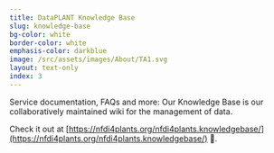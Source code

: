 ```yaml
---
title: DataPLANT Knowledge Base
slug: knowledge-base
bg-color: white
border-color: white
emphasis-color: darkblue
image: /src/assets/images/About/TA1.svg
layout: text-only
index: 3
---
```


Service documentation, FAQs and more: Our Knowledge Base is our collaboratively maintained wiki for the management of data. 

Check it out at [https://nfdi4plants.org/nfdi4plants.knowledgebase/](https://nfdi4plants.org/nfdi4plants.knowledgebase/) 📖.
